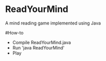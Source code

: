 # ReadYourMind
A mind reading game implemented using Java

#How-to

* Compile ReadYourMind.java
* Run 'java ReadYourMind'
* Play
